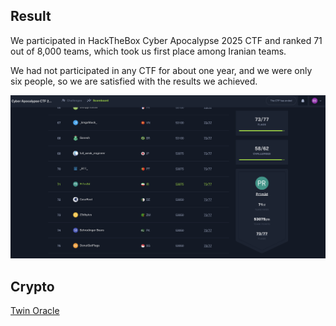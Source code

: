 ## Result

We participated in HackTheBox Cyber Apocalypse 2025 CTF and ranked 71 out of 8,000 teams, which took us first place among Iranian teams.

We had not participated in any CTF for about one year, and we were only six people, so we are satisfied with the results we achieved.

![scorebord](img/scoreboard.png)

## Crypto

[Twin Oracle](crypto/twin-oracle)